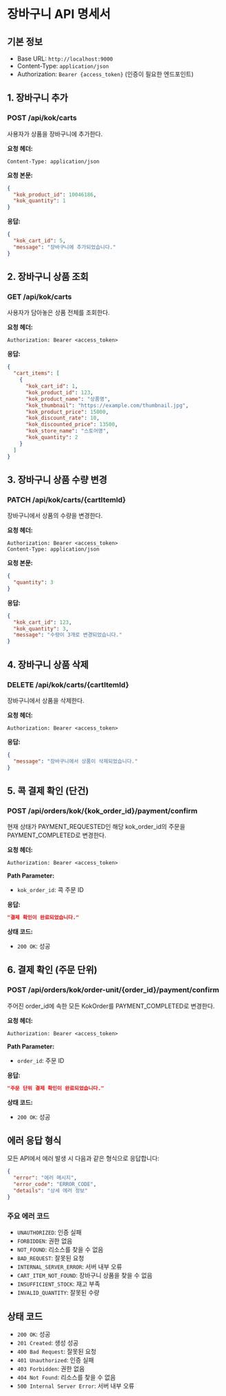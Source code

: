 # 장바구니 API 명세서

## 기본 정보
- Base URL: `http://localhost:9000`
- Content-Type: `application/json`
- Authorization: `Bearer {access_token}` (인증이 필요한 엔드포인트)

## 1. 장바구니 추가

### POST /api/kok/carts
사용자가 상품을 장바구니에 추가한다.

**요청 헤더:**
```
Content-Type: application/json
```

**요청 본문:**
```json
{
  "kok_product_id": 10046186,
  "kok_quantity": 1
}
```

**응답:**
```json
{
  "kok_cart_id": 5,
  "message": "장바구니에 추가되었습니다."
}
```

## 2. 장바구니 상품 조회

### GET /api/kok/carts
사용자가 담아놓은 상품 전체를 조회한다.

**요청 헤더:**
```
Authorization: Bearer <access_token>
```

**응답:**
```json
{
  "cart_items": [
    {
      "kok_cart_id": 1,
      "kok_product_id": 123,
      "kok_product_name": "상품명",
      "kok_thumbnail": "https://example.com/thumbnail.jpg",
      "kok_product_price": 15000,
      "kok_discount_rate": 10,
      "kok_discounted_price": 13500,
      "kok_store_name": "스토어명",
      "kok_quantity": 2
    }
  ]
}
```

## 3. 장바구니 상품 수량 변경

### PATCH /api/kok/carts/{cartItemId}
장바구니에서 상품의 수량을 변경한다.

**요청 헤더:**
```
Authorization: Bearer <access_token>
Content-Type: application/json
```

**요청 본문:**
```json
{
  "quantity": 3
}
```

**응답:**
```json
{
  "kok_cart_id": 123,
  "kok_quantity": 3,
  "message": "수량이 3개로 변경되었습니다."
}
```

## 4. 장바구니 상품 삭제

### DELETE /api/kok/carts/{cartItemId}
장바구니에서 상품을 삭제한다.

**요청 헤더:**
```
Authorization: Bearer <access_token>
```

**응답:**
```json
{
  "message": "장바구니에서 상품이 삭제되었습니다."
}
```

## 5. 콕 결제 확인 (단건)

### POST /api/orders/kok/{kok_order_id}/payment/confirm
현재 상태가 PAYMENT_REQUESTED인 해당 kok_order_id의 주문을 PAYMENT_COMPLETED로 변경한다.

**요청 헤더:**
```
Authorization: Bearer <access_token>
```

**Path Parameter:**
- `kok_order_id`: 콕 주문 ID

**응답:**
```json
"결제 확인이 완료되었습니다."
```

**상태 코드:**
- `200 OK`: 성공

## 6. 결제 확인 (주문 단위)

### POST /api/orders/kok/order-unit/{order_id}/payment/confirm
주어진 order_id에 속한 모든 KokOrder를 PAYMENT_COMPLETED로 변경한다.

**요청 헤더:**
```
Authorization: Bearer <access_token>
```

**Path Parameter:**
- `order_id`: 주문 ID

**응답:**
```json
"주문 단위 결제 확인이 완료되었습니다."
```

**상태 코드:**
- `200 OK`: 성공

## 에러 응답 형식

모든 API에서 에러 발생 시 다음과 같은 형식으로 응답합니다:

```json
{
  "error": "에러 메시지",
  "error_code": "ERROR_CODE",
  "details": "상세 에러 정보"
}
```

### 주요 에러 코드
- `UNAUTHORIZED`: 인증 실패
- `FORBIDDEN`: 권한 없음
- `NOT_FOUND`: 리소스를 찾을 수 없음
- `BAD_REQUEST`: 잘못된 요청
- `INTERNAL_SERVER_ERROR`: 서버 내부 오류
- `CART_ITEM_NOT_FOUND`: 장바구니 상품을 찾을 수 없음
- `INSUFFICIENT_STOCK`: 재고 부족
- `INVALID_QUANTITY`: 잘못된 수량

## 상태 코드

- `200 OK`: 성공
- `201 Created`: 생성 성공
- `400 Bad Request`: 잘못된 요청
- `401 Unauthorized`: 인증 실패
- `403 Forbidden`: 권한 없음
- `404 Not Found`: 리소스를 찾을 수 없음
- `500 Internal Server Error`: 서버 내부 오류
